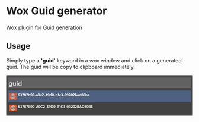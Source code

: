 # Wox Guid generator
Wox plugin for Guid generation

## Usage
Simply type a **'guid'** keyword in a wox window and click on a generated guid. The guid will be copy to clipboard immediately.

![alt usage](https://github.com/VladimirRybalko/wox-guid/blob/master/src/images/example.png)
